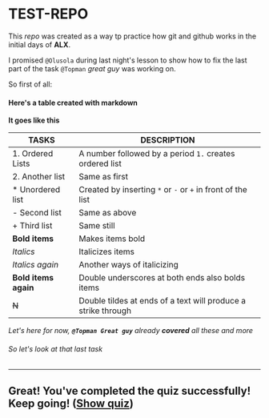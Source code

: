 # TEST-REPO
This *repo* was created as a way tp practice how git and github works in the initial days of **ALX**.

I promised `@Olusola` during last night's lesson to show how to fix the last part of the task `@Topman` *great guy* was working on. 

So first of all:

#### Here's a table created with markdown

**It goes like this**


|TASKS			|DESCRIPTION							|
|-----------------------|---------------------------------------------------------------|
|1. Ordered Lists	|A number followed by a period `1.` creates ordered list	|
|2. Another list	|Same as first							|
|* Unordered list	|Created by inserting `*` or `-` or `+` in front of the list	|
|- Second list		|Same as above							|
|+ Third list		|Same still							|
|**Bold items**		|Makes items bold						|
|*Italics*		|Italicizes items						|
|_Italics again_	|Another ways of italicizing					|
|__Bold items again__	|Double underscores at both ends also bolds items		|
|~~N~~			|Double tildes at ends of a text will produce a strike through 	|

_Let's here for now, **`@Topman Great guy`** already **covered** all these and more_

###### So let's look at that last _task_


---
  **Great!** You've completed the quiz successfully! Keep going! (<ins>Show quiz</ins>)      
---
												
